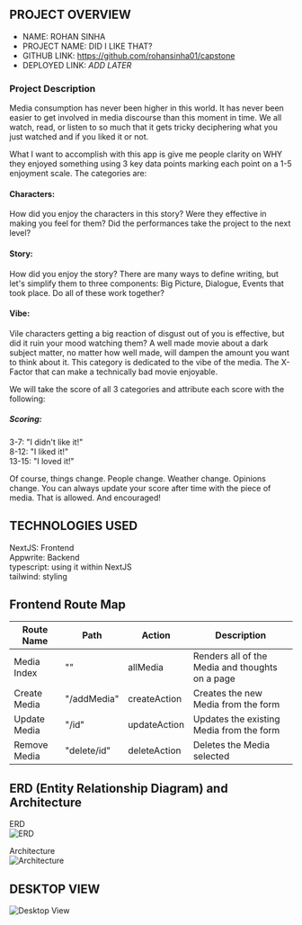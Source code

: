 ## PROJECT OVERVIEW

- NAME: ROHAN SINHA
- PROJECT NAME: DID I LIKE THAT?
- GITHUB LINK: https://github.com/rohansinha01/capstone
- DEPLOYED LINK: *ADD LATER*
### Project Description

Media consumption has never been higher in this world. It has never been easier to get involved in media discourse than this moment in time. We all watch, read, or listen to so much that it gets tricky deciphering what you just watched and if you liked it or not. 

What I want to accomplish with this app is give me people clarity on WHY they enjoyed something using 3 key data points marking each point on a 1-5 enjoyment scale. The categories are:

#### Characters:
How did you enjoy the characters in this story? Were they effective in making you feel for them? Did the performances take the project to the next level? 

#### Story:
How did you enjoy the story? There are many ways to define writing, but let's simplify them to three components: Big Picture, Dialogue, Events that took place. Do all of these work together?

#### Vibe: 
Vile characters getting a big reaction of disgust out of you is effective, but did it ruin your mood watching them? A well made movie about a dark subject matter, no matter how well made, will dampen the amount you want to think about it. This category is dedicated to the vibe of the media. The X-Factor that can make a technically bad movie enjoyable.

We will take the score of all 3 categories and attribute each score with the following:

##### Scoring:
3-7: "I didn't like it!"<br>
8-12: "I liked it!"<br>
13-15: "I loved it!"

Of course, things change. People change. Weather change. Opinions change. You can always update your score after time with the piece of media. That is allowed. And encouraged!


## TECHNOLOGIES USED

NextJS: Frontend<br>
Appwrite: Backend<br>
typescript: using it within NextJS<br>
tailwind: styling<br>

## Frontend Route Map
| Route Name | Path  | Action | Description |
|------------|----------|--------|-------------|
| Media Index | ""  | allMedia  |  Renders all of the Media and thoughts on a page |
| Create Media | "/addMedia" | createAction | Creates the new Media from the form |
| Update Media | "/id"  | updateAction | Updates the existing Media from the form  |
| Remove Media | "delete/id" | deleteAction | Deletes the Media selected |



## ERD (Entity Relationship Diagram) and Architecture
ERD<br>
![ERD](https://imgur.com/ahw3Qg3.png)

Architecture<br>
![Architecture](https://imgur.com/KctWBno.png)


## DESKTOP VIEW
![Desktop View](https://imgur.com/bpnhbHZ.png)


